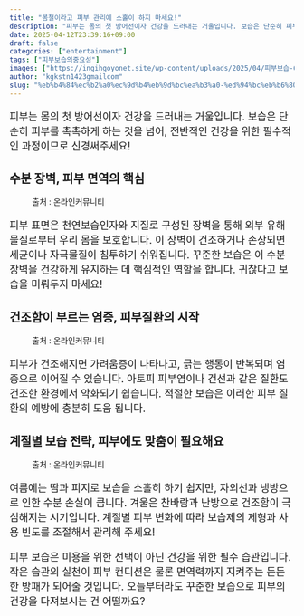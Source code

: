 ```yaml
---
title: "봄철이라고 피부 관리에 소홀이 하지 마세요!"
description: "피부는 몸의 첫 방어선이자 건강을 드러내는 거울입니다. 보습은 단순히 피부를 촉촉하게 하는 것을 넘어, 전반적인 건강을 위한 필수적인 과정이므로 신경써주세요!"
date: 2025-04-12T23:39:16+09:00
draft: false
categories: ["entertainment"]
tags: ["피부보습의중요성"]
images: ["https://ingihgoyonet.site/wp-content/uploads/2025/04/피부보습-683x1024.jpg", "https://ingihgoyonet.site/wp-content/uploads/2025/04/보습관리-683x1024.jpg", "https://ingihgoyonet.site/wp-content/uploads/2025/04/보습의중요성-1-683x1024.jpg"]
author: "kgkstn1423gmailcom"
slug: "%eb%b4%84%ec%b2%a0%ec%9d%b4%eb%9d%bc%ea%b3%a0-%ed%94%bc%eb%b6%80-%ea%b4%80%eb%a6%ac%ec%97%90-%ec%86%8c%ed%99%80%ec%9d%b4-%ed%95%98%ec%a7%80-%eb%a7%88%ec%84%b8%ec%9a%94"
---
```


<p style="font-size:18px">피부는 몸의 첫 방어선이자 건강을 드러내는 거울입니다. 보습은 단순히 피부를 촉촉하게 하는 것을 넘어, 전반적인 건강을 위한 필수적인 과정이므로 신경써주세요!</p> <h2 >수분 장벽, 피부 면역의 핵심</h2> <figure ><img src="https://ingihgoyonet.site/wp-content/uploads/2025/04/피부보습-683x1024.jpg" alt="" style="aspect-ratio:16/9;object-fit:cover"/><figcaption >출처 : 온라인커뮤니티</figcaption></figure> <p style="font-size:18px">피부 표면은 천연보습인자와 지질로 구성된 장벽을 통해 외부 유해 물질로부터 우리 몸을 보호합니다. 이 장벽이 건조하거나 손상되면 세균이나 자극물질이 침투하기 쉬워집니다. 꾸준한 보습은 이 수분 장벽을 건강하게 유지하는 데 핵심적인 역할을 합니다. 귀찮다고 보습을 미뤄두지 마세요!</p> <h2 >건조함이 부르는 염증, 피부질환의 시작</h2> <figure ><img src="https://ingihgoyonet.site/wp-content/uploads/2025/04/보습관리-683x1024.jpg" alt="" style="aspect-ratio:16/9;object-fit:cover"/><figcaption >출처 : 온라인커뮤니티</figcaption></figure> <p style="font-size:18px">피부가 건조해지면 가려움증이 나타나고, 긁는 행동이 반복되며 염증으로 이어질 수 있습니다. 아토피 피부염이나 건선과 같은 질환도 건조한 환경에서 악화되기 쉽습니다. 적절한 보습은 이러한 피부 질환의 예방에 충분히 도움 됩니다.</p> <h2 >계절별 보습 전략, 피부에도 맞춤이 필요해요</h2> <figure ><img src="https://ingihgoyonet.site/wp-content/uploads/2025/04/보습의중요성-1-683x1024.jpg" alt="" style="aspect-ratio:16/9;object-fit:cover"/><figcaption >출처 : 온라인커뮤니티</figcaption></figure> <p style="font-size:18px">여름에는 땀과 피지로 보습을 소홀히 하기 쉽지만, 자외선과 냉방으로 인한 수분 손실이 큽니다. 겨울은 찬바람과 난방으로 건조함이 극심해지는 시기입니다. 계절별 피부 변화에 따라 보습제의 제형과 사용 빈도를 조절해서 관리해 주세요!</p> <p style="font-size:18px">피부 보습은 미용을 위한 선택이 아닌 건강을 위한 필수 습관입니다. 작은 습관의 실천이 피부 컨디션은 물론 면역력까지 지켜주는 든든한 방패가 되어줄 것입니다. 오늘부터라도 꾸준한 보습으로 피부의 건강을 다져보시는 건 어떨까요?</p>